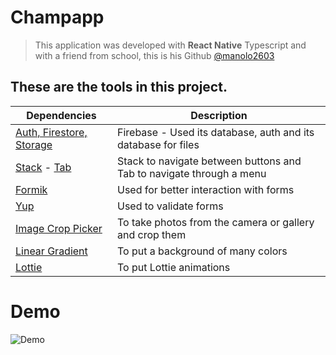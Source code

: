 # **Champapp**
> This application was developed with **React Native** Typescript and with a friend from school, this is his Github [@manolo2603](https://github.com/manolo2603)


## These are the tools in this project.
| Dependencies | Description |
|---|---|
|  [Auth, Firestore, Storage](https://github.com/invertase/react-native-firebase#readme) | Firebase - Used its database, auth and its database for files |
|  [Stack](https://reactnavigation.org/docs/stack-navigator/) - [Tab](https://github.com/torgeadelin/react-native-animated-nav-tab-bar#readme) | Stack to navigate between buttons and Tab to navigate through a menu |
| [Formik](https://formik.org/) | Used for better interaction with forms |
| [Yup](https://github.com/jquense/yup) | Used to validate forms |
| [Image Crop Picker](https://github.com/ivpusic/react-native-image-crop-picker#readme) | To take photos from the camera or gallery and crop them |
| [Linear Gradient](https://github.com/react-native-linear-gradient/react-native-linear-gradient#readme) | To put a background of many colors |
| [Lottie](https://github.com/lottie-react-native/lottie-react-native) | To put Lottie animations |


# Demo
![Demo](Champapp.gif)

